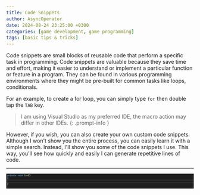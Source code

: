 ```yaml
---
title: Code Snippets
author: AsyncOperator
date: 2024-08-24 23:25:00 +0300
categories: [game development, game programming]
tags: [basic tips & tricks]
---
```



Code snippets are small blocks of reusable code that perform a specific task in programming.
Code snippets are valuable because they save time and effort, making it easier to understand or implement a particular function or feature in a program.
They can be found in various programming environments where they might be pre-built for common tasks like loops, conditionals.

For an example, to create a for loop, you can simply type `for` then double tap the `TAB` key.

> I am using Visual Studio as my preferred IDE, the macro action may differ in other IDEs.
{: .prompt-info }

However, if you wish, you can also create your own custom code snippets.
Although I won't show you the entire process, you can easily learn it with a simple search.
Instead, I'll show you some of the code snippets I use. This way, you'll see how quickly and easily I can generate repetitive lines of code.

---

![Some of the code snippets I use](/assets/img/posts/code-snippets.gif)
